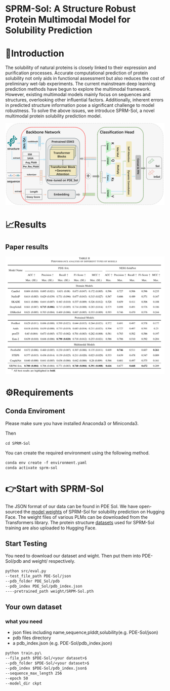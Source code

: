 # SPRM-Sol: A Structure Robust Protein Multimodal Model for Solubility Prediction

# 🚀Introduction

The solubility of natural proteins is closely linked to their expression and purification processes. Accurate computational prediction of protein solubility not only aids in functional assessment but also reduces the cost of preliminary wet-lab experiments. The current mainstream deep learning prediction methods have begun to explore the multimodal framework. However, existing multimodal models mainly focus on sequences and structures, overlooking other influential factors. Additionally, inherent errors in predicted structure information pose a significant challenge to model robustness. To solve the above issues, we introduce SPRM-Sol, a novel multimodal protein solubility prediction model.

![](img/model.png)

# 📈Results

## Paper results

![](img/PaperResults.png)

# ⚙️Requirements

## Conda Enviroment

Please make sure you have installed Anaconda3 or Miniconda3.

Then

```cd SPRM-Sol```

You can create the required environment using the following method.

```
conda env create -f environment.yaml
conda activate sprm-sol
```

# 👉Start with SPRM-Sol

The JSON format of our data can be found in PDE Sol. We have open-sourced the [model weights](https://huggingface.co/winnw/SPRM-Sol) of SPRM-Sol for solubility prediction on Hugging Face. The weight files of various PLMs can be downloaded from the Transformers library. The protein structure [datasets](https://huggingface.co/datasets/winnw/PDE-Sol/tree/main) used for SPRM-Sol training are also uploaded to Hugging Face.

## Start Testing 
You need to download our dataset and wight. Then put them into PDE-Sol/pdb and weight/ respectively.

```
python src/eval.py 
--test_file_path PDE-Sol/json
--pdb_folder PDE_Sol/pdb 
--pdb_index PDE_Sol/pdb_index.json 
----pretrained_path weight/SRPM-Sol.pth 
```

## Your own dataset

### what you need

* json files including name,sequence,plddt,solubility(e.g. PDE-Sol/json)
* pdb files directory
* a pdb_index.json (e.g. PDE-Sol/pdb_index.json)

```
python train.py\
--file_path $PDE-Sol/<your dataset>$
--pdb_folder $PDE-Sol/<your dataset>$
--pdb_index $PDE-Sol/pdb_index.json$
--sequence_max_length 256
--epoch 50
--model_dir ckpt
```

